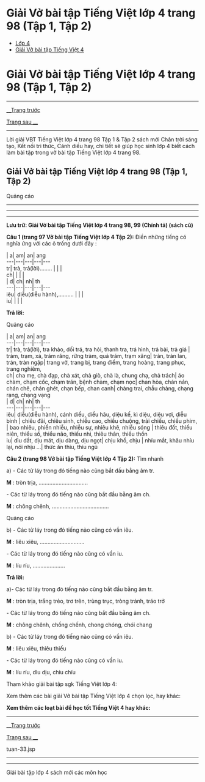 # Giải Vở bài tập Tiếng Việt lớp 4 trang 98 (Tập 1, Tập 2)

  * [Lớp 4](https://vietjack.com/series/lop-4.jsp)
  * [Giải Vở bài tập Tiếng Việt 4](https://vietjack.com/giai-vo-bai-tap-tieng-viet-4/index.jsp)



# Giải Vở bài tập Tiếng Việt lớp 4 trang 98 (Tập 1, Tập 2)

* * *

[__Trang trước](https://vietjack.com/giai-vo-bai-tap-tieng-viet-4/tuan-33.jsp)

[Trang sau __](https://vietjack.com/giai-vo-bai-tap-tieng-viet-4/tuan-33.jsp)

* * *

Lời giải VBT Tiếng Việt lớp 4 trang 98 Tập 1 & Tập 2 sách mới Chân trời sáng tạo, Kết nối tri thức, Cánh diều hay, chi tiết sẽ giúp học sinh lớp 4 biết cách làm bài tập trong vở bài tập Tiếng Việt lớp 4 trang 98.

## Giải Vở bài tập Tiếng Việt lớp 4 trang 98 (Tập 1, Tập 2)

Quảng cáo

* * *

* * *

* * *

**Lưu trữ: Giải Vở bài tập Tiếng Việt lớp 4 trang 98, 99 (Chính tả) (sách cũ)**

**Câu 1 (trang 97 Vở bài tập Tiếng Việt lớp 4 Tập 2):** Điền những tiếng có nghĩa ứng với các ô trống dưới đây :

|  a|  am|  an|  ang  
---|---|---|---|---  
tr|  trà, trả(lời)........ |  |  |   
ch|  |  |  |   
|  d|  ch|  nh|  th  
---|---|---|---|---  
iêu| diễu(diễu hành),.......... |  |  |   
iu|  |  |  |   
  
**Trả lời:**

Quảng cáo

|  a|  am|  an|  ang  
---|---|---|---|---  
tr|  trà, trả(lời), tra khảo, dối trá, tra hỏi, thanh tra, trá hình, trả bài, trả giá |  trảm, trạm, xá, trám răng, rừng tràm, quả trám, trạm xăng|  tràn, tràn lan, trán, tràn ngập| trang vở, trang bị, trang điểm, trang hoàng, trang phục, trang nghiêm,   
ch|  cha mẹ, chà đạp, chà xát, chả giò, chà là, chung chạ, chả trách|  áo chàm, chạm cốc, chạm trán, bệnh chàm, chạm nọc|  chan hòa, chán nản, chán chê, chán ghét, chạn bếp, chan canh| chàng trai, chẫu chàng, chạng rạng, chạng vạng   
|  d|  ch|  nh|  th  
---|---|---|---|---  
iêu|  diễu(diễu hành), cánh diều, diều hâu, diệu kế, kì diệu, diệu vợi, diễu binh |  chiêu đãi, chiêu sinh, chiều cao, chiều chuộng, trải chiếu, chiếu phim, | bao nhiêu, phiền nhiễu, nhiễu sự, nhiêu khê, nhiễu sóng | thiêu đốt, thiếu niên, thiểu số, thiểu não, thiếu nhi, thiêu thân, thiếu thốn   
iu|  dìu dắt, dịu mát, dịu dàng, dịu ngọt| chịu khổ, chịu |  nhíu mắt, khâu nhíu lại, nói nhịu ...|  thức ăn thiu, thiu ngủ  
  
**Câu 2 (trang 98 Vở bài tập Tiếng Việt lớp 4 Tập 2):** Tìm nhanh

a) - Các từ láy trong đó tiếng nào cũng bắt đầu bằng âm tr.

**M** : tròn trịa, ................................

\- Các từ láy trong đó tiếng nào cũng bắt đầu bằng âm ch.

**M** : chông chênh, .....................................

Quảng cáo

b) - Các từ láy trong đó tiếng nào cũng có vần iêu.

**M** : liêu xiêu, .............................

\- Các từ láy trong đó tiếng nào cũng có vần iu.

**M** : líu ríu, .....................

**Trả lời:**

a)- Các từ láy trong đó tiếng nào cũng bắt đầu bằng âm tr.

**M** : tròn trịa, trắng trẻo, trơ trẽn, trùng trục, tròng trành, tráo trở

\- Các từ láy trong đó tiếng nào cũng bắt đầu bằng âm ch.

**M** : chông chênh, chống chếnh, chong chóng, chói chang

b) - Các từ láy trong đó tiếng nào cũng có vần iêu.

**M** : liêu xiêu, thiêu thiếu

\- Các từ láy trong đó tiếng nào cũng có vần iu.

**M** : líu ríu, dìu dịu, chiu chíu 

Tham khảo giải bài tập sgk Tiếng Việt lớp 4:

Xem thêm các bài giải Vở bài tập Tiếng Việt lớp 4 chọn lọc, hay khác:

**Xem thêm các loạt bài để học tốt Tiếng Việt 4 hay khác:**

* * *

[__Trang trước](https://vietjack.com/giai-vo-bai-tap-tieng-viet-4/tuan-33.jsp)

[Trang sau __](https://vietjack.com/giai-vo-bai-tap-tieng-viet-4/tuan-33.jsp)

tuan-33.jsp

* * *

* * *

Giải bài tập lớp 4 sách mới các môn học
